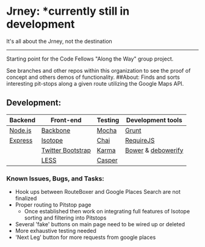 Jrney: *currently still in development
=====================
It's all about the Jrney, not the destination
____

 Starting point for the Code Fellows "Along the Way" group project.

See branches and other repos within this organization to see the proof of concept and others demos of functionality.
##About:
Finds and sorts interesting pit-stops along a given route utilizing the Google Maps API.


## Development:

Backend                                         |Front-end                              |Testing  | Development tools
----------------------------------------------------|-----------------------------------|---------|--------
[Node.js](http://nodejs.org/api/)  |[Backbone](https://http://backbonejs.org/) |[Mocha](http://visionmedia.github.io/mocha/#table-of-contents) | [Grunt](http://gruntjs.com)
[Express](http://expressjs.com/4x/api.html) | [Isotope](http://http://isotope.metafizzy.co/) | [Chai](http://chaijs.com/api/bdd/) | [RequireJS](https://http://requirejs.org/)
    | [Twitter Bootstrap](https://http://getbootstrap.com/2.3.2/)| [Karma](http://karma-runner.github.io/0.12/index.html)| [Bower](http://bower.io/) & [debowerify](https://www.npmjs.org/package/debowerify)
    |[LESS](http://http://lesscss.org/) | [Casper](https://http://casperjs.org/)


### Known Issues, Bugs, and Tasks:
* Hook ups between RouteBoxer and Google Places Search are not finalized
* Proper routing to Pitstop page
    - Once established then work on integrating full features of Isotope sorting and filtering into Pitstops
* Several 'fake' buttons on main page need to be wired up or deleted
* More exhaustive testing needed
* 'Next Leg' button for more requests from google places
